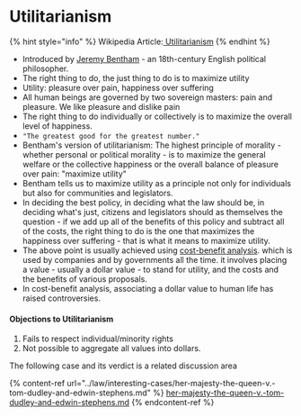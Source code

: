 # Utilitarianism

{% hint style="info" %}
Wikipedia Article:[ Utilitarianism](https://en.wikipedia.org/wiki/Utilitarianism) &#x20;
{% endhint %}

* Introduced by [Jeremy Bentham](jeremy-bentham.md) - an 18th-century English political philosopher.&#x20;
* The right thing to do, the just thing to do is to maximize utility
* Utility: pleasure over pain, happiness over suffering
* All human beings are governed by two sovereign masters:  pain and pleasure. We like pleasure and dislike pain
* The right thing to do individually or collectively is to maximize the overall level of happiness.&#x20;
* `"The greatest good for the greatest number."`
* Bentham's version of utilitarianism:  The highest principle of morality - whether personal or political morality -  is to maximize the general welfare or the collective happiness or the overall balance of pleasure over pain:  "maximize utility"
* Bentham tells us to maximize utility as a principle not only for individuals but also for communities and legislators.&#x20;
* In deciding the best policy, in deciding what the law should be, in deciding what's just, citizens and legislators should as themselves the question - if we add up all of the benefits of this policy and subtract all of the costs, the right thing to do is the one that maximizes the happiness over suffering - that is what it means to maximize utility.&#x20;
* The above point is usually achieved using [cost-benefit analysis](https://en.wikipedia.org/wiki/Cost%E2%80%93benefit\_analysis). which is used by companies and by governments all the time.   it involves placing a value - usually a dollar value - to stand for utility, and the costs and the benefits of various proposals.
* In cost-benefit analysis, associating a dollar value to human life has raised controversies.   &#x20;

#### Objections to Utilitarianism

1. Fails to respect individual/minority rights&#x20;
2. Not possible to aggregate all values into dollars.&#x20;



The following case and its verdict is a related discussion area&#x20;

{% content-ref url="../law/interesting-cases/her-majesty-the-queen-v.-tom-dudley-and-edwin-stephens.md" %}
[her-majesty-the-queen-v.-tom-dudley-and-edwin-stephens.md](../law/interesting-cases/her-majesty-the-queen-v.-tom-dudley-and-edwin-stephens.md)
{% endcontent-ref %}

